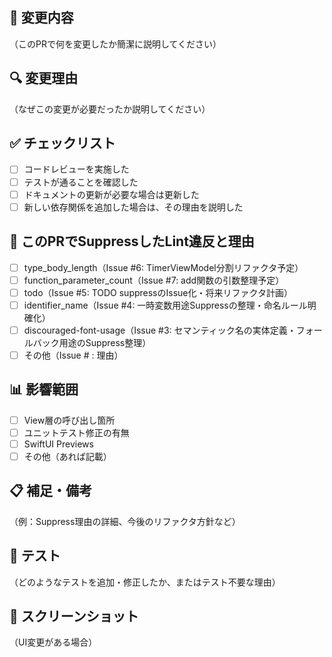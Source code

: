 ## 📝 変更内容
（このPRで何を変更したか簡潔に説明してください）

## 🔍 変更理由
（なぜこの変更が必要だったか説明してください）

## ✅ チェックリスト
- [ ] コードレビューを実施した
- [ ] テストが通ることを確認した
- [ ] ドキュメントの更新が必要な場合は更新した
- [ ] 新しい依存関係を追加した場合は、その理由を説明した

## 🚨 このPRでSuppressしたLint違反と理由

- [ ] type_body_length（Issue #6: TimerViewModel分割リファクタ予定）
- [ ] function_parameter_count（Issue #7: add関数の引数整理予定）
- [ ] todo（Issue #5: TODO suppressのIssue化・将来リファクタ計画）
- [ ] identifier_name（Issue #4: 一時変数用途Suppressの整理・命名ルール明確化）
- [ ] discouraged-font-usage（Issue #3: セマンティック名の実体定義・フォールバック用途のSuppress整理）
- [ ] その他（Issue # : 理由）

## 📊 影響範囲
- [ ] View層の呼び出し箇所
- [ ] ユニットテスト修正の有無
- [ ] SwiftUI Previews
- [ ] その他（あれば記載）

## 📋 補足・備考
（例：Suppress理由の詳細、今後のリファクタ方針など）

## 🧪 テスト
（どのようなテストを追加・修正したか、またはテスト不要な理由）

## 📸 スクリーンショット
（UI変更がある場合）